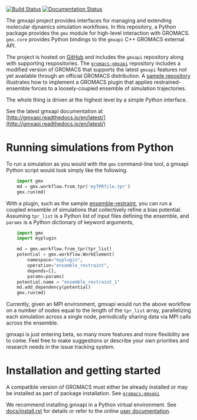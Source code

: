 [![Build Status](https://travis-ci.org/kassonlab/gmxapi.svg?branch=master)](https://travis-ci.org/kassonlab/gmxapi)
[![Documentation Status](https://readthedocs.org/projects/gmxapi/badge/?version=latest)](http://gmxapi.readthedocs.io/en/latest/?badge=latest)

The gmxapi project provides interfaces for managing and extending molecular dynamics simulation workflows.
In this repository, a Python package provides the `gmx` module for high-level interaction with GROMACS.
`gmx.core` provides Python bindings to the `gmxapi` C++ GROMACS external API.

The project is hosted on [GitHub](https://github.com/kassonlab/gmxapi) and includes
the `gmxapi` repository along with supporting respositories.
The [`gromacs-gmxapi`](https://github.com/kassonlab/gromacs-gmxapi) repository includes a modified version of GROMACS that
supports the latest `gmxapi` features not yet available through an official GROMACS distribution.
A [sample repository](https://github.com/kassonlab/sample_restraint) illustrates
how to implement a GROMACS plugin that applies restrained-ensemble forces
to a loosely-coupled ensemble of simulation trajectories.

The whole thing is driven at the highest level by a simple Python interface.

See the latest gmxapi documentation at [http://gmxapi.readthedocs.io/en/latest/](http://gmxapi.readthedocs.io/en/latest/)

# Running simulations from Python

To run a simulation as you would with the `gmx` command-line tool, a gmxapi
Python script would look simply like the following.

```py
    import gmx
    md = gmx.workflow.from_tpr('myTPRfile.tpr')
    gmx.run(md)
```

With a plugin, such as the sample [ensemble-restraint](https://github.com/kassonlab/sample_restraint), you can
run a coupled ensemble of simulations that collectively refine a bias potential.
Assuming `tpr_list` is a Python list of input files defining the ensemble, and
`params` is a Python dictionary of keyword arguments,

```py
    import gmx
    import myplugin

    md = gmx.workflow.from_tpr(tpr_list)
    potential = gmx.workflow.WorkElement(
        namespace="myplugin",
        operation="ensemble_restraint",
        depends=[],
        params=params)
    potential.name = "ensemble_restraint_1"
    md.add_dependency(potential)
	gmx.run(md)
```

Currently, given an MPI environment, gmxapi would run the above workflow on a
number of nodes equal to the length of the `tpr_list` array, parallelizing each
simulation across a single node, periodically sharing data via MPI calls across
the ensemble.

gmxapi is just entering beta, so many more features and more flexibility are to
come. Feel free to make suggestions or describe your own priorities and research
needs in the issue tracking system.

# Installation and getting started

A compatible version of GROMACS must either be already installed or may be installed
as part of package installation. See [`gromacs-gmxapi`](https://github.com/kassonlab/gromacs-gmxapi)

We recommend installing gmxapi in a Python virtual environment. See [docs/install.rst](docs/install.rst) for details
or refer to the online [user documentation](http://gmxapi.readthedocs.io/en/latest/).
